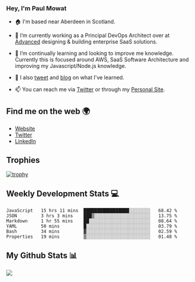 ### Hey, I'm Paul Mowat

- 🏠 I'm based near Aberdeen in Scotland.
- 💼 I’m currently working as a Principal DevOps Architect over at [Advanced](https://www.oneadvanced.com/) designing & building enterprise SaaS solutions.
- 📖 I’m continually learning and looking to improve me knowledge. Currently this is focused around AWS, SaaS Software Architecture and improving my Javascript/Node.js knowledge.
- 📔 I also [tweet](https://twitter.com/paul_mowat) and [blog](https://www.paulmowat.co.uk/blog) on what I've learned.

- 📫 You can reach me via [Twitter](https://twitter.com/paul_mowat) or through my [Personal Site](https://www.paulmowat.co.uk).


## Find me on the web 🌍

- [Website](https://www.paulmowat.co.uk)
- [Twitter](https://twitter.com/paul_mowat)
- [LinkedIn](https://www.linkedin.com/in/paulmowat)

## Trophies

[![trophy](https://github-profile-trophy.vercel.app/?username=paulmowat)](https://github.com/ryo-ma/github-profile-trophy)

## Weekly Development Stats 💻

<!--START_SECTION:waka-->

```text
JavaScript   15 hrs 11 mins  █████████████████░░░░░░░░   68.42 %
JSON         3 hrs 3 mins    ███▒░░░░░░░░░░░░░░░░░░░░░   13.75 %
Markdown     1 hr 55 mins    ██░░░░░░░░░░░░░░░░░░░░░░░   08.64 %
YAML         50 mins         █░░░░░░░░░░░░░░░░░░░░░░░░   03.79 %
Bash         34 mins         ▓░░░░░░░░░░░░░░░░░░░░░░░░   02.59 %
Properties   19 mins         ▒░░░░░░░░░░░░░░░░░░░░░░░░   01.48 %
```

<!--END_SECTION:waka-->

## My Github Stats 📊

![](https://github-readme-stats.vercel.app/api?username=paulmowat&show_icons=true&count_private=true)
